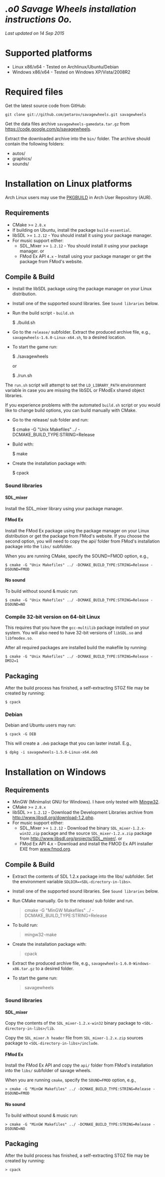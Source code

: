 _.o0 Savage Wheels installation instructions 0o._
===================================================

_Last updated on 14 Sep 2015_

# Supported platforms
  * Linux x86/x64 - Tested on Archlinux/Ubuntu/Debian
  * Windows x86/x64 - Tested on Windows XP/Vista/2008R2

# Required files

Get the latest source code from GitHub:

    git clone git://github.com/petarov/savagewheels.git savagewheels

Get the data files archive `savagewheels-gamedata.tar.gz` from 
https://code.google.com/p/savagewheels. 

Extract the downloaded archive into the `bin/` folder. The archive should contain the following folders: 
  * autos/
  * graphics/
  * sounds/

# Installation on Linux platforms

Arch Linux users may use the [PKGBUILD](https://aur.archlinux.org/packages/savagewheels/) in Arch User Repository (AUR).

## Requirements

  * CMake >= `2.8.x`
  * If building on Ubuntu, install the package `build-essential`.
  * libSDL >= `1.2.12` - You should install it using your package manager.
  * For music support either:
    - SDL_Mixer >= `1.2.12` - You should install it using your package manager.
  or
    - FMod Ex API `4.x` - Install using your package manager or get the package from FMod's website.

## Compile & Build

 - Install the libSDL package using the package manager on your Linux distribution.
 - Install one of the supported sound libraries. See `Sound libraries` below.	
 - Run the build script - `build.sh`
   	
   	$ ./build.sh
   
  - Go to the `release/` subfolder. Extract the produced archive file, e.g., `savagewheels-1.6.0-Linux-x64.sh`, to a desired location.
  - To start the game run:
	
	$ ./savagewheels  
	
	or
	
	$ ./run.sh
	
The `run.sh` script will attempt to set the `LD_LIBRARY_PATH` environment variable in case you are missing the libSDL or FModEx shared object libraries.
   
If you experience problems with the automated `build.sh` script or you would like to change build options, you can build manually with CMake.
   
 - Go to the release/ sub folder and run:
	
	$ cmake -G "Unix Makefiles" ../ -DCMAKE_BUILD_TYPE:STRING=Release

 - Build with:

	$ make
   
 - Create the installation package with:
  
	$ cpack
	
### Sound libraries
#### SDL_mixer

Install the SDL_mixer library using your package manager.

#### FMod Ex

Install the FMod Ex package using the package manager on your Linux distribution or get the package from FMod's website. 
If you choose the second option, you will need to copy the api/ folder from FMod's installation package into the `libs/` subfolder.
	
When you are running CMake, specify the SOUND=FMOD option, e.g., 

	$ cmake -G "Unix Makefiles" ../ -DCMAKE_BUILD_TYPE:STRING=Release -DSOUND=FMOD	

#### No sound

To build without sound & music run:

	$ cmake -G "Unix Makefiles" ../ -DCMAKE_BUILD_TYPE:STRING=Release -DSOUND=NO

### Compile 32-bit version on 64-bit Linux

This requires that you have the `gcc-multilib` package installed on your system. You will also need to have 32-bit versions of `libSDL.so` and `libfmodex.so`.
	
After all required packages are installed build the makefile by running:

	$ cmake -G "Unix Makefiles" ../ -DCMAKE_BUILD_TYPE:STRING=Release -DM32=1

## Packaging

After the build process has finished, a self-extracting STGZ file may be created by running:

	$ cpack

### Debian
	
Debian and Ubuntu users may run:
	
	$ cpack -G DEB
	
This will create a `.deb` package that you can laster install. E.g.,

	$ dpkg -i savagewheels-1.5.0-Linux-x64.deb

# Installation on Windows

## Requirements

  * MinGW (Minimalist GNU for Windows). I have only tested with [Mingw32](http://www.mingw.org/).
  * CMake >= `2.8.x`
  * libSDL >= `1.2.12` - Download the Development Libraries archive from http://www.libsdl.org/download-1.2.php.
  * For music support either:
    - SDL_Mixer >= `1.2.12` - Download the binary `SDL_mixer-1.2.x-win32.zip` package and the source `SDL_mixer-1.2.x.zip` package from http://www.libsdl.org/projects/SDL_mixer/.
  or
    - FMod Ex API 4.x - Download and install the FMOD Ex API installer EXE from www.fmod.org.
	
## Compile & Build

  - Extract the contents of SDL 1.2.x package into the libs/ subfolder. Set the environment variable `SDLDIR=<SDL-directory-in-libs>`.
	
  - Install one of the supported sound libraries. See `Sound libraries` below.

  - Run CMake manually. Go to the release/ sub folder and run.

	> cmake -G "MinGW Makefiles" ../ -DCMAKE_BUILD_TYPE:STRING=Release

  - To build run: 
  
	> mingw32-make
   
  - Create the installation package with:
  
	> cpack

  - Extract the produced archive file, e.g., `savagewheels-1.6.0-Windows-x86.tar.gz` to a desired folder.
	
  - To start the game run:
  
	> savagewheels  

### Sound libraries
#### SDL_mixer
	
Copy the contents of the `SDL_mixer-1.2.x-win32` binary package to `<SDL-directory-in-libs>/lib`.
	
Copy the `SDL_mixer.h header` file from `SDL_mixer-1.2.x.zip` sources package to `<SDL-directory-in-libs>/include`. 
	
#### FMod Ex

Install the FMod Ex API and copy the `api/` folder from FMod's installation into the `libs/` subfolder of savage wheels.
	
When you are running `cmake`, specify the `SOUND=FMOD` option, e.g.,

	> cmake -G "MinGW Makefiles" ../ -DCMAKE_BUILD_TYPE:STRING=Release -DSOUND=FMOD
	
#### No sound

To build without sound & music run:
	
	> cmake -G "MinGW Makefiles" ../ -DCMAKE_BUILD_TYPE:STRING=Release -DSOUND=NO	
	
## Packaging

After the build process has finished, a self-extracting STGZ file may be created by running:

	> cpack
